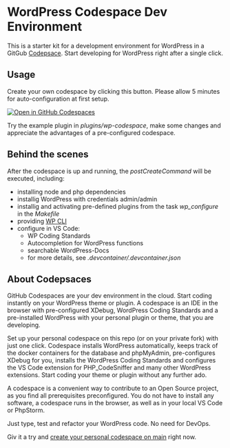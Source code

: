 # WordPress Codespace Dev Environment

This is a starter kit for a development environment for WordPress in a GitGub [Codepsace](https://github.com/features/codespaces).
Start developing for WordPress right after a single click.

## Usage
Create your own codespace by clicking this button. Please allow 5 minutes for auto-configuration at first setup. 

[![Open in GitHub Codespaces](https://github.com/codespaces/badge.svg)](https://github.com/codespaces/new?hide_repo_select=true&ref=main&repo=586814971&machine=standardLinux32gb&devcontainer_path=.devcontainer%2Fdevcontainer.json&location=WestEurope)

Try the example plugin in _plugins/wp-codespace_, make some changes and appreciate the advantages of a pre-configured codespace.

## Behind the scenes
After the codespace is up and running, the _postCreateCommand_ will be executed, including:
- installing node and php dependencies
- installig WordPress with credentials admin/admin
- installig and activating pre-defined plugins from the task _wp_configure_ in the _Makefile_
- providing [WP CLI](https://wp-cli.org/)
- configure in VS Code:
  - WP Coding Standards
  - Autocompletion for WordPress functions
  - searchable WordPress-Docs
  - for more details, see _.devcontainer/.devcontainer.json_

## About Codepsaces
GitHub Codespaces are your dev environment in the cloud. Start coding instantly on your WordPress theme or plugin. A codespace is an IDE in the browser with pre-configured XDebug, WordPress Coding Standards and a pre-installed WordPress with your personal plugin or theme, that you are developing.

Set up your personal codespace on this repo (or on your private fork) with just one click. Codespace installs WordPress automatically, keeps track of the docker containers for the database and phpMyAdmin, pre-configures XDebug for you, installs the WordPress Coding Standards and configures the VS Code extension for PHP_CodeSniffer and many other WordPress extensions. Start coding your theme or plugin without any further ado.

A codespace is a convenient way to contribute to an Open Source project, as you find all prerequisites preconfigured. You do not have to install any software, a codespace runs in the browser, as well as in your local VS Code or PhpStorm.

Just type, test and refactor your WordPress code. No need for DevOps.

Giv it a try and [create your personal codespace on main](https://github.com/codespaces/new?hide_repo_select=true&ref=main&repo=586814971&machine=standardLinux32gb&devcontainer_path=.devcontainer%2Fdevcontainer.json&location=WestEurope) right now.
